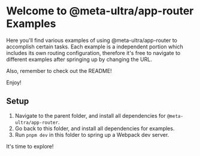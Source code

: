 # Welcome to @meta-ultra/app-router Examples

Here you'll find various examples of using @meta-ultra/app-router to accomplish certain tasks. Each example is a independent portion which includes its own routing configuration, therefore it's free to navigate to different examples after springing up by changing the URL.

Also, remember to check out the README!

Enjoy!

## Setup

1. Navigate to the parent folder, and install all dependencies for `@meta-ultra/app-router`.
2. Go back to this folder, and install all dependencies for examples.
3. Run `pnpm dev` in this folder to spring up a Webpack dev server.

It's time to explore!
